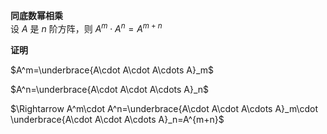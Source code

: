 **同底数幂相乘**    
设 $A$ 是 $n$ 阶方阵，则 $A^m\cdot A^n=A^{m+n}$     
    
**证明**    
    
 $A^m=\underbrace{A\cdot A\cdot A\cdots A}_m$     
    
 $A^n=\underbrace{A\cdot A\cdot A\cdots A}_n$     
    
 $\Rightarrow A^m\cdot A^n=\underbrace{A\cdot A\cdot A\cdots A}_m\cdot \underbrace{A\cdot A\cdot A\cdots A}_n=A^{m+n}$     
    
